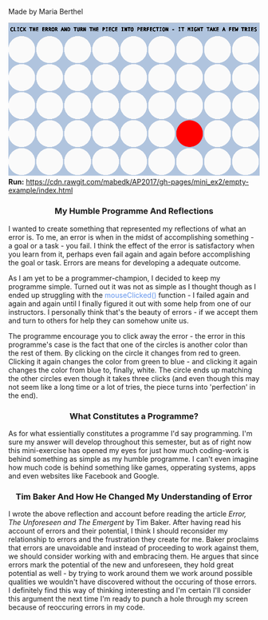 Made by Maria Berthel

![ScreenShot](https://github.com/mabedk/AP2017/blob/gh-pages/mini_ex2/screenshot%20of%20mini_ex2.png)
<b>Run:</b> https://cdn.rawgit.com/mabedk/AP2017/gh-pages/mini_ex2/empty-example/index.html
<center><h3>My Humble Programme And Reflections</h3></center>
I wanted to create something that represented my reflections of what an error is. To me, an error is when in the midst of accomplishing something - a goal or a task - you fail. I think the effect of the error is satisfactory when you learn from it, perhaps even fail again and again before accomplishing the goal or task. Errors are means for developing a adequate outcome.

As I am yet to be a programmer-champion, I decided to keep my programme simple. Turned out it was not as simple as I thought though as I ended up struggling with the <span style="color:#6495ED">mouseClicked()</span> function - I failed again and again and again until I finally figured it out with some help from one of our instructors. I personally think that's the beauty of errors - if we accept them and turn to others for help they can somehow unite us. 

The programme encourage you to click away the error - the error in this programme's case is the fact that one of the circles is another color than the rest of them. By clicking on the circle it changes from red to green. Clicking it again changes the color from green to blue - and clicking it again changes the color from blue to, finally, white. The circle ends up matching the other circles even though it takes three clicks (and even though this may not seem like a long time or a lot of tries, the piece turns into 'perfection' in the end).

<center><h3>What Constitutes a Programme?</h3></center>
As for what essientially constitutes a programme I'd say programming. I'm sure my answer will develop throughout this semester, but as of right now this mini-exercise has opened my eyes for just how much coding-work is behind something as simple as my humble programme. I can't even imagine how much code is behind something like games, opperating systems, apps and even websites like Facebook and Google.

<center><h3>Tim Baker And How He Changed My Understanding of Error</h3></center>
I wrote the above reflection and account before reading the article <i>Error, The Unforeseen and The Emergent</i> by Tim Baker. After having read his account of errors and their potential, I think I should reconsider my relationship to errors and the frustration they create for me. Baker proclaims that errors are unavoidable and instead of proceeding to work against them, we should consider working with and embracing them. He argues that since errors mark the potential of the new and unforeseen, they hold great potential as well - by trying to work around them we work around possible qualities we wouldn't have discovered without the occuring of those errors. I definitely find this way of thinking interesting and I'm certain I'll consider this argument the next time I'm ready to punch a hole through my screen because of reoccuring errors in my code. 





